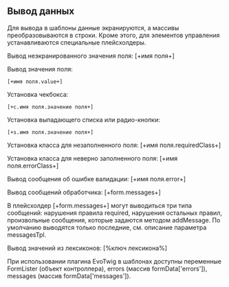 ## Вывод данных

Для вывода в шаблоны данные экранируются, а массивы преобразовываются в строки. Кроме этого, для элементов управления устанавливаются специальные плейсхолдеры.

Вывод неэкранированного значения поля:
[+имя поля+]

Вывод значения поля: 
```
[+имя поля.value+]
```

Установка чекбокса: 
```
[+c.имя поля.значение поля+]
```

Установка выпадающего списка или радио-кнопки: 
```
[+s.имя поля.значение поля+]
```

Установка класса для незаполненного поля:
[+имя поля.requiredСlass+]

Установка класса для неверно заполненного поля:
[+имя поля.errorClass+]

Вывод сообщения об ошибке валидации:
[+имя поля.error+]

Вывод сообщений обработчика:
[+form.messages+]

В плейсхолдер [+form.messages+] могут выводиться три типа сообщений: нарушения правила required, нарушения остальных правил, произвольные сообщения, которые задаются методом addMessage. По умолчанию выводятся только последние, см. описание параметра messagesTpl.

Вывод значений из лексиконов:
[%ключ лексикона%]

При использовании плагина EvoTwig в шаблонах доступны переменные FormLister (объект контроллера), errors (массив formData['errors']), messages (массив formData['messages']).
